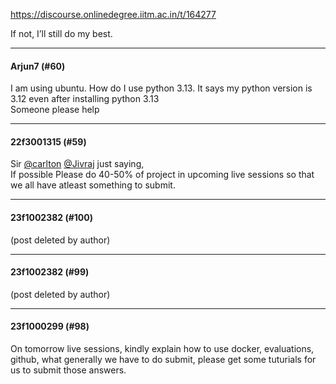 https://discourse.onlinedegree.iitm.ac.in/t/164277

If not, I’ll still do my best.</p><hr>

<h4>Arjun7 (#60)</h4>
<p>I am using ubuntu. How do I use python 3.13. It says my python version is 3.12 even after installing python 3.13<br/>
Someone please help</p><hr>

<h4>22f3001315 (#59)</h4>
<p>Sir   <a class="mention" href="/u/carlton">@carlton</a> <a class="mention" href="/u/jivraj">@Jivraj</a> just saying,<br/>
If possible Please do 40-50% of project in upcoming live sessions so that we all have atleast something to submit.</p><hr>

<h4>23f1002382 (#100)</h4>
<p>(post deleted by author)</p><hr>

<h4>23f1002382 (#99)</h4>
<p>(post deleted by author)</p><hr>

<h4>23f1000299 (#98)</h4>
<p>On tomorrow live sessions, kindly explain how to use docker, evaluations, github, what generally we have to do submit, please get some tuturials for us to submit those answers.